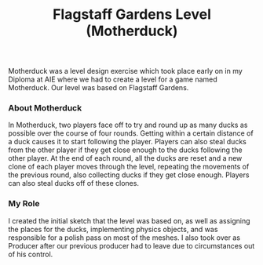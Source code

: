 ﻿---
layout: project
title: Flagstaff Gardens Level (Motherduck)
year: 2019
genre: Action
roles: Design, Art, Production
featureimage: /assets/images/projects/motherduck/motherduck.jpg
animatedimage: /assets/images/projects/motherduck/motherduck.jpg
bannerimage: /assets/images/projects/motherduck/motherduck.jpg
mainvideo:
downloadlinks:
galleryimages:
  - /assets/images/projects/motherduck/motherduck.jpg
team:
  - Rhiannon Forster
  - Johnny Kwong
  - Jordan Massey
---

Motherduck was a level design exercise which took place early on in my Diploma at AIE where we had to create a level for a game named Motherduck. Our level was based on Flagstaff Gardens.

### About Motherduck
In Motherduck, two players face off to try and round up as many ducks as possible over the course of four rounds. Getting within a certain distance of a duck causes it to start following the player. Players can also steal ducks from the other player if they get close enough to the ducks following the other player. At the end of each round, all the ducks are reset and a new clone of each player moves through the level, repeating the movements of the previous round, also collecting ducks if they get close enough. Players can also steal ducks off of these clones.

### My Role
I created the initial sketch that the level was based on, as well as assigning the places for the ducks, implementing physics objects, and was responsible for a polish pass on most of the meshes. I also took over as Producer after our previous producer had to leave due to circumstances out of his control.
